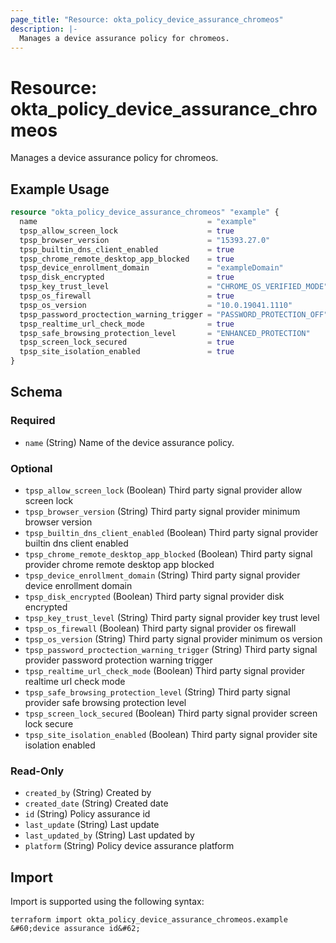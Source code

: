 ```yaml
---
page_title: "Resource: okta_policy_device_assurance_chromeos"
description: |-
  Manages a device assurance policy for chromeos.
---
```


# Resource: okta_policy_device_assurance_chromeos

Manages a device assurance policy for chromeos.

## Example Usage

```terraform
resource "okta_policy_device_assurance_chromeos" "example" {
  name                                      = "example"
  tpsp_allow_screen_lock                    = true
  tpsp_browser_version                      = "15393.27.0"
  tpsp_builtin_dns_client_enabled           = true
  tpsp_chrome_remote_desktop_app_blocked    = true
  tpsp_device_enrollment_domain             = "exampleDomain"
  tpsp_disk_encrypted                       = true
  tpsp_key_trust_level                      = "CHROME_OS_VERIFIED_MODE"
  tpsp_os_firewall                          = true
  tpsp_os_version                           = "10.0.19041.1110"
  tpsp_password_proctection_warning_trigger = "PASSWORD_PROTECTION_OFF"
  tpsp_realtime_url_check_mode              = true
  tpsp_safe_browsing_protection_level       = "ENHANCED_PROTECTION"
  tpsp_screen_lock_secured                  = true
  tpsp_site_isolation_enabled               = true
}
```

<!-- schema generated by tfplugindocs -->
## Schema

### Required

- `name` (String) Name of the device assurance policy.

### Optional

- `tpsp_allow_screen_lock` (Boolean) Third party signal provider allow screen lock
- `tpsp_browser_version` (String) Third party signal provider minimum browser version
- `tpsp_builtin_dns_client_enabled` (Boolean) Third party signal provider builtin dns client enabled
- `tpsp_chrome_remote_desktop_app_blocked` (Boolean) Third party signal provider chrome remote desktop app blocked
- `tpsp_device_enrollment_domain` (String) Third party signal provider device enrollment domain
- `tpsp_disk_encrypted` (Boolean) Third party signal provider disk encrypted
- `tpsp_key_trust_level` (String) Third party signal provider key trust level
- `tpsp_os_firewall` (Boolean) Third party signal provider os firewall
- `tpsp_os_version` (String) Third party signal provider minimum os version
- `tpsp_password_proctection_warning_trigger` (String) Third party signal provider password protection warning trigger
- `tpsp_realtime_url_check_mode` (Boolean) Third party signal provider realtime url check mode
- `tpsp_safe_browsing_protection_level` (String) Third party signal provider safe browsing protection level
- `tpsp_screen_lock_secured` (Boolean) Third party signal provider screen lock secure
- `tpsp_site_isolation_enabled` (Boolean) Third party signal provider site isolation enabled

### Read-Only

- `created_by` (String) Created by
- `created_date` (String) Created date
- `id` (String) Policy assurance id
- `last_update` (String) Last update
- `last_updated_by` (String) Last updated by
- `platform` (String) Policy device assurance platform

## Import

Import is supported using the following syntax:

```shell
terraform import okta_policy_device_assurance_chromeos.example &#60;device assurance id&#62;
```
